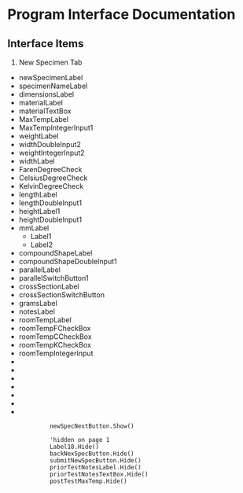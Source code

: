 # Program Interface Documentation

## Interface Items
1. New Specimen Tab
  * newSpecimenLabel
  * specimenNameLabel
  * dimensionsLabel
  * materialLabel
  * materialTextBox
  * MaxTempLabel
  * MaxTempIntegerInput1
  * weightLabel
  * widthDoubleInput2
  * weightIntegerInput2
  * widthLabel
  * FarenDegreeCheck
  * CelsiusDegreeCheck
  * KelvinDegreeCheck
  * lengthLabel
  * lengthDoubleInput1
  * heightLabel1
  * heightDoubleInput1
  * mmLabel
    - Label1
    - Label2
  * compoundShapeLabel
  * compoundShapeDoubleInput1
  * parallelLabel
  * parallelSwitchButton1
  * crossSectionLabel
  * crossSectionSwitchButton
  * gramsLabel
  * notesLabel
  * roomTempLabel
  * roomTempFCheckBox
  * roomTempCCheckBox
  * roomTempKCheckBox
  * roomTempIntegerInput
  *
  *
  *
  *
  *
  *
  *


                newSpecNextButton.Show()

                'hidden on page 1
                Label18.Hide()
                backNexSpecButton.Hide()
                submitNewSpecButton.Hide()
                priorTestNotesLabel.Hide()
                priorTestNotesTextBox.Hide()
                postTestMaxTemp.Hide()
